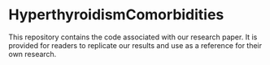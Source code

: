# HyperthyroidismComorbidities
This repository contains the code associated with our research paper. It is provided for readers to replicate our results and use as a reference for their own research.
